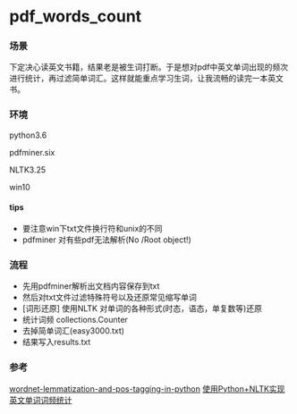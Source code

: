 # pdf_words_count
### 场景
下定决心读英文书籍，结果老是被生词打断。于是想对pdf中英文单词出现的频次进行统计，再过滤简单词汇。这样就能重点学习生词，让我流畅的读完一本英文书。
### 环境
python3.6

pdfminer.six

NLTK3.25

win10 

#### tips

- 要注意win下txt文件换行符和unix的不同
- pdfminer 对有些pdf无法解析(No /Root object!)
### 流程
- 先用pdfminer解析出文档内容保存到txt
- 然后对txt文件过滤特殊符号以及还原常见缩写单词
- [词形还原] 
使用NLTK 对单词的各种形式(时态，语态，单复数等)还原
- 统计词频 collections.Counter
- 去掉简单词汇(easy3000.txt)
- 结果写入results.txt

### 参考
[wordnet-lemmatization-and-pos-tagging-in-python](https://stackoverflow.com/questions/15586721/wordnet-lemmatization-and-pos-tagging-in-python)
[使用Python+NLTK实现英文单词词频统计](http://blog.csdn.net/lyb3b3b/article/details/75098778)
